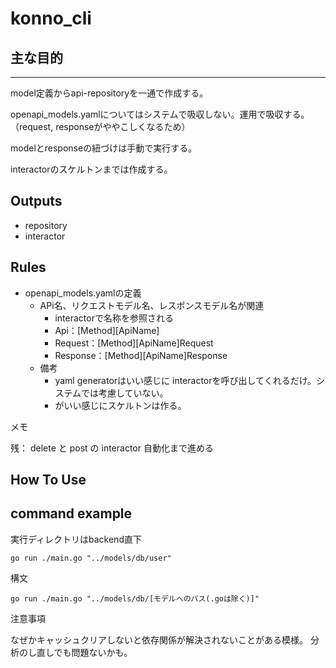 # konno_cli

## 主な目的

---

model定義からapi-repositoryを一通で作成する。

openapi_models.yamlについてはシステムで吸収しない。運用で吸収する。（request, responseがややこしくなるため）

modelとresponseの紐づけは手動で実行する。

interactorのスケルトンまでは作成する。

## Outputs

 - repository
 - interactor

## Rules

- openapi_models.yamlの定義
  - APi名、リクエストモデル名、レスポンスモデル名が関連
    - interactorで名称を参照される
    - Api：[Method][ApiName]
    - Request：[Method][ApiName]Request
    - Response：[Method][ApiName]Response
  - 備考
    - yaml generatorはいい感じに interactorを呼び出してくれるだけ。システムでは考慮していない。
    - がいい感じにスケルトンは作る。


メモ

残：
delete と post の interactor 自動化まで進める


## How To Use

## command example

実行ディレクトリはbackend直下

```
go run ./main.go "../models/db/user"
```

構文
```
go run ./main.go "../models/db/[モデルへのパス(.goは除く)]"
```

注意事項

なぜかキャッシュクリアしないと依存関係が解決されないことがある模様。
分析のし直しでも問題ないかも。
